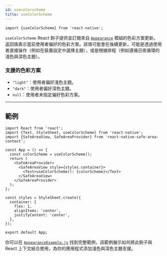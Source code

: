 ```yaml
---
id: usecolorscheme
title: useColorScheme
---
```


```tsx
import {useColorScheme} from 'react-native';
```

`useColorScheme` React 鉤子提供並訂閱來自 [`Appearance`](appearance) 模組的色彩方案更新。返回值表示當前使用者偏好的色彩方案。該值可能會在後續更新，可能是透過使用者直接操作（例如在裝置設定中選擇主題），或是根據排程（例如遵循日夜循環的淺色與深色主題）。

### 支援的色彩方案

- `"light"`：使用者偏好淺色主題。
- `"dark"`：使用者偏好深色主題。
- `null`：使用者未指定偏好色彩方案。

---

## 範例

```SnackPlayer
import React from 'react';
import {Text, StyleSheet, useColorScheme} from 'react-native';
import {SafeAreaView, SafeAreaProvider} from 'react-native-safe-area-context';

const App = () => {
  const colorScheme = useColorScheme();
  return (
    <SafeAreaProvider>
      <SafeAreaView style={styles.container}>
        <Text>useColorScheme(): {colorScheme}</Text>
      </SafeAreaView>
    </SafeAreaProvider>
  );
};

const styles = StyleSheet.create({
  container: {
    flex: 1,
    alignItems: 'center',
    justifyContent: 'center',
  },
});

export default App;
```

你可以在 [`AppearanceExample.js`](https://github.com/facebook/react-native/blob/main/packages/rn-tester/js/examples/Appearance/AppearanceExample.js) 找到完整範例，該範例展示如何將此鉤子與 React 上下文結合使用，為你的應用程式添加淺色與深色主題支援。